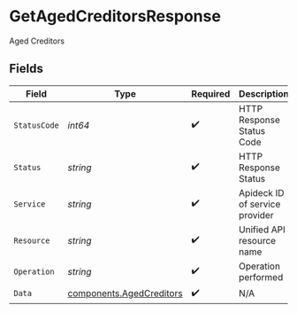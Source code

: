# GetAgedCreditorsResponse

Aged Creditors


## Fields

| Field                                                                | Type                                                                 | Required                                                             | Description                                                          | Example                                                              |
| -------------------------------------------------------------------- | -------------------------------------------------------------------- | -------------------------------------------------------------------- | -------------------------------------------------------------------- | -------------------------------------------------------------------- |
| `StatusCode`                                                         | *int64*                                                              | :heavy_check_mark:                                                   | HTTP Response Status Code                                            | 200                                                                  |
| `Status`                                                             | *string*                                                             | :heavy_check_mark:                                                   | HTTP Response Status                                                 | OK                                                                   |
| `Service`                                                            | *string*                                                             | :heavy_check_mark:                                                   | Apideck ID of service provider                                       | quickbooks                                                           |
| `Resource`                                                           | *string*                                                             | :heavy_check_mark:                                                   | Unified API resource name                                            | AgedCreditors                                                        |
| `Operation`                                                          | *string*                                                             | :heavy_check_mark:                                                   | Operation performed                                                  | one                                                                  |
| `Data`                                                               | [components.AgedCreditors](../../models/components/agedcreditors.md) | :heavy_check_mark:                                                   | N/A                                                                  |                                                                      |